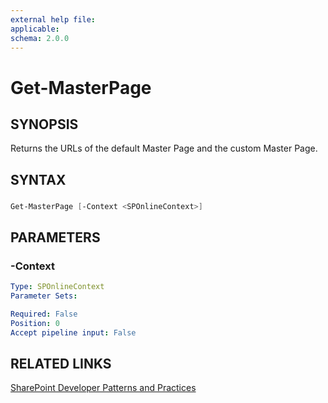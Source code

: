 ```yaml
---
external help file:
applicable: 
schema: 2.0.0
---
```

# Get-MasterPage

## SYNOPSIS
Returns the URLs of the default Master Page and the custom Master Page.

## SYNTAX 

### 
```powershell
Get-MasterPage [-Context <SPOnlineContext>]
```

## PARAMETERS

### -Context


```yaml
Type: SPOnlineContext
Parameter Sets: 

Required: False
Position: 0
Accept pipeline input: False
```

## RELATED LINKS

[SharePoint Developer Patterns and Practices](http://aka.ms/sppnp)